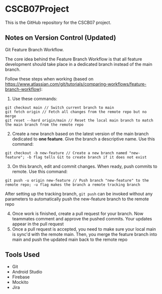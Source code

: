 # CSCB07Project
This is the GitHub repository for the CSCB07 project.

## Notes on Version Control (Updated)
Git Feature Branch Workflow.

The core idea behind the Feature Branch Workflow is that all feature development should take place in a dedicated branch instead of the main branch.

Follow these steps when working (based on https://www.atlassian.com/git/tutorials/comparing-workflows/feature-branch-workflow):
1. Use these commands:
  ```
  git checkout main // Switch current branch to main
  git fetch origin // Fetch all changes from the remote repo but no merge
  git reset --hard origin/main // Reset the local main branch to match the main branch from the remote repo
  ```
2. Create a new branch based on the latest version of the main branch dedicated to **one feature**. Give the branch a descriptive name. Use this command:
  ```
  git checkout -b new-feature // Create a new branch named "new-feature"; -b flag tells Git to create branch if it does not exist
  ```
3. On this branch, edit and commit changes. When ready, push commits to remote. Use this command:
  ```
  git push -u origin new-feature // Push branch "new-feature" to the remote repo; -u flag makes the branch a remote tracking branch
  ```
  After setting up the tracking branch, ```git push``` can be invoked without any parameters to automatically push the new-feature branch to the remote repo

4. Once work is finished, create a pull request for your branch. Now teammates comment and approve the pushed commits. Your updates appear in the pull request
5. Once a pull request is accepted, you need to make sure your local main is sync'd with the remote main. Then, you merge the feature branch into main and push the updated main back to the remote repo

## Tools Used
- Git
- Android Studio
- Firebase
- Mockito
- Jira
